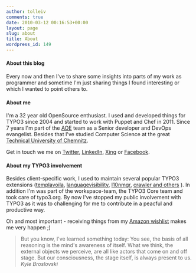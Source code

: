 ```yaml
---
author: tolleiv
comments: true
date: 2010-03-12 00:16:53+00:00
layout: page
slug: about
title: About
wordpress_id: 149
---
```


#### About this blog

Every now and then I've to share some insights into parts of my work as programmer and sometime I'm just sharing things I found interesting or which I wanted to point others to.


#### About me

I'm a 32 year old OpenSource enthusiast. I used and developed things for TYPO3 since 2004 and started to work with Puppet and Chef in 2011. Since 7 years I'm part of the [AOE](http://aoe.com) team as a Senior developer and DevOps evangelist. Besides that I've studied Computer Science at the great [Technical University of Chemnitz](http://www.tu-chemnitz.de).

Get in touch we me on [Twitter](http://www.twitter.com/tolleiv), [LinkedIn](http://de.linkedin.com/pub/tolleiv-nietsch/25/a0a/857/en), [Xing](https://www.xing.com/profile/Tolleiv_Nietsch) or [Facebook](http://www.facebook.com/people/@/528343772).


#### About my TYPO3 involvement


Besides client-specific work, I used to maintain several popular TYPO3 extensions ([templavoila](http://typo3.org/extensions/repository/view/templavoila/current/), [languagevisibility](http://forge.typo3.org/projects/show/extension-languagevisibility), [l10nmgr](http://forge.typo3.org/projects/show/extension-l10nmgr), [crawler ](http://typo3.org/extensions/repository/view/crawler/current/) [and others](http://typo3.org/extensions/repository/?tx_terfe_pi1[view]=search&no_cache=1&tx_terfe_pi1[sword]=tolleiv) ). In addition I'm was part of the workspace-team, the TYPO3 Core team and took care of typo3.org. By now I've stopped my public involvement with TYPO3 as it was to challenging for me to contribute in a peacful and productive way.

Oh and most important - receiving things from my [Amazon wishlist](http://www.amazon.de/registry/wishlist/K48CS8V4DZ4I/ref=cm_wl_rlist_go) makes me very happen ;)

> But you know, I've learned something today: You see, the basis of all reasoning is the mind's awareness of itself. What we think, the external objects we perceive, are all like actors that come on and off stage. But our consciousness, the stage itself, is always present to us. _Kyle Broslovski_
